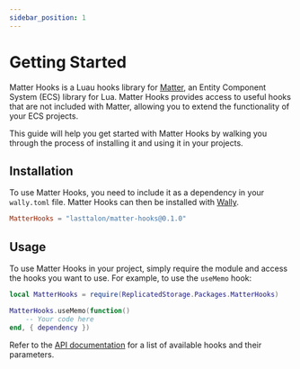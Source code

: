 ```yaml
---
sidebar_position: 1
---
```


# Getting Started

Matter Hooks is a Luau hooks library for [Matter], an Entity Component System
(ECS) library for Lua. Matter Hooks provides access to useful hooks that are not
included with Matter, allowing you to extend the functionality of your ECS
projects.

This guide will help you get started with Matter Hooks by walking you through
the process of installing it and using it in your projects.

[matter]: https://eryn.io/matter/

## Installation

To use Matter Hooks, you need to include it as a dependency in your `wally.toml`
file. Matter Hooks can then be installed with [Wally].

```toml
MatterHooks = "lasttalon/matter-hooks@0.1.0"
```

[wally]: https://wally.run

## Usage

To use Matter Hooks in your project, simply require the module and access the
hooks you want to use. For example, to use the `useMemo` hook:

```lua
local MatterHooks = require(ReplicatedStorage.Packages.MatterHooks)

MatterHooks.useMemo(function()
	-- Your code here
end, { dependency })
```

Refer to the [API documentation][api] for a list of available hooks and their
parameters.

[api]: ../api/
